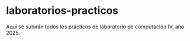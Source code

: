# laboratorios-practicos
Aquí se subirán todos los prácticos de laboratorio de computación IV, año 2025.
